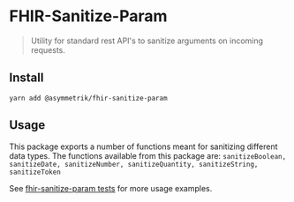 # FHIR-Sanitize-Param
> Utility for standard rest API's to sanitize arguments on incoming requests.

## Install
```shell
yarn add @asymmetrik/fhir-sanitize-param
```

## Usage
This package exports a number of functions meant for sanitizing different data types.
The functions available from this package are:
``
sanitizeBoolean,
sanitizeDate,
sanitizeNumber,
sanitizeQuantity,
sanitizeString,
sanitizeToken
``

See [fhir-sanitize-param tests](https://github.com/Asymmetrik/phx-tools/blob/master/packages/fhir-sanitize-param/index.test.js) for more usage examples.
